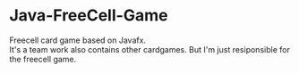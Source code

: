# Java-FreeCell-Game
Freecell card game based on Javafx. <br>
It's a team work also contains other cardgames. But I'm just resiponsible for the freecell game.<br>
